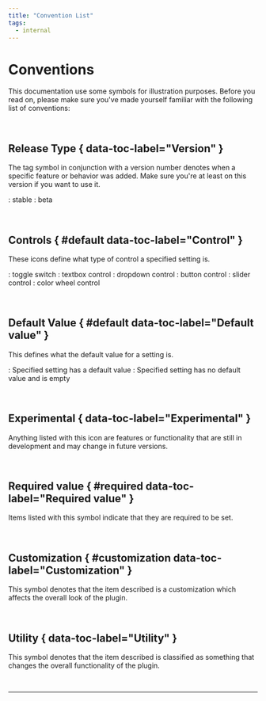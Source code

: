 ```yaml
---
title: "Convention List"
tags:
  - internal
---
```


# Conventions
This documentation use some symbols for illustration purposes. Before you read
on, please make sure you've made yourself familiar with the following list of
conventions:

<br />

## <!-- md:version --> Release Type { data-toc-label="Version" }

The tag symbol in conjunction with a version number denotes when a specific feature or behavior was added. Make sure you're at least on this version if you want to use it.

:   <!-- md:version stable- --> stable
:   <!-- md:version beta- --> beta

<br />

## <!-- md:control --> Controls { #default data-toc-label="Control" }

These icons define what type of control a specified setting is.

:   <!-- md:control toggle --> toggle switch
:   <!-- md:control textbox --> textbox control
:   <!-- md:control dropdown --> dropdown control
:   <!-- md:control button --> button control
:   <!-- md:control slider --> slider control
:   <!-- md:control color --> color wheel control

<br />

## <!-- md:default --> Default Value { #default data-toc-label="Default value" }

This defines what the default value for a setting is.

:   <!-- md:default --> Specified setting has a default value
:   <!-- md:default none --> Specified setting has no default value and is empty

<br />

## <!-- md:flag experimental --> Experimental { data-toc-label="Experimental" }

Anything listed with this icon are features or functionality that are still in development and may change in future versions.

<br />

## <!-- md:flag required --> Required value { #required data-toc-label="Required value" }

Items listed with this symbol indicate that they are required to be set.

<br />

## <!-- md:flag customization --> Customization { #customization data-toc-label="Customization" }

This symbol denotes that the item described is a customization which affects the overall look of the plugin.

<br />

## <!-- md:utility --> Utility { data-toc-label="Utility" }

This symbol denotes that the item described is classified as something that changes the overall functionality of the plugin.

  [Insiders]: insiders/index.md

<br />

---

<br />